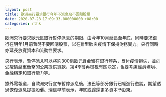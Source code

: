 ```yaml
---
layout: post
title: 歐洲央行要求銀行今年不派息及不回購股票
date: 2020-07-28 17:09:33.000000000 +08:00
categories: rthk
---
```


歐洲央行要求歐元區銀行暫停派息的期限，由今年10月延長至年底，同時要求銀行在明年1月前暫時不要回購股票，以在新型肺炎疫情下保持財務實力。央行同時亦延長放寬資本和流動性要求。

央行表示，暫停派息可以將約300億歐元資金留在銀行體系，應付疫情損失，並向受疫情嚴重衝擊的企業提供貸款，第4季會再檢視有關決定，但要考慮經濟環境、金融穩定和銀行能力等。

據外電報道，自歐洲央行宣布暫停派息後，法巴等部分銀行已經進行遊說，期望透過恢復派息提振股價。瑞信早前表示，年底或歸還更多資本予股東。

